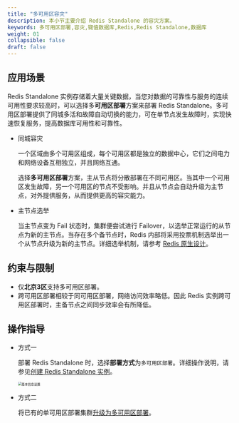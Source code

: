 ```yaml
---
title: "多可用区容灾"
description: 本小节主要介绍 Redis Standalone 的容灾方案。
keywords: 多可用区部署,容灾,键值数据库,Redis,Redis Standalone,数据库
weight: 01
collapsible: false
draft: false
---
```


## 应用场景

Redis Standalone 实例存储着大量关键数据，当您对数据的可靠性与服务的连续可用性要求较高时，可以选择多**可用区部署**方案来部署 Redis Standalone。多可用区部署提供了同城多活和故障自动切换的能力，可在单节点发生故障时，实现快速恢复服务，提高数据库可用性和可靠性。

- 同城容灾
  
  一个区域由多个可用区组成，每个可用区都是独立的数据中心，它们之间电力和网络设备互相独立，并且网络互通。
  
  选择**多可用区部署**方案，主从节点将分散部署在不同可用区。当其中一个可用区发生故障，另一个可用区的节点不受影响。并且从节点会自动升级为主节点，对外提供服务，从而提供更高的容灾能力。

- 主节点选举
  
  当主节点变为 Fail 状态时，集群便尝试进行 Failover，以选举正常运行的从节点为新的主节点。当存在多个备节点时，Redis 内部将采用投票机制选举出一个从节点升级为新的主节点。详细选举机制，请参考 [Redis 原生设计](https://redis.io/topics/cluster-spec)。

## 约束与限制

- 仅**北京3区**支持多可用区部署。
- 跨可用区部署相较于同可用区部署，网络访问效率略低。因此 Redis 实例跨可用区部署时，主备节点之间同步效率会有所降低。

## 操作指导

- 方式一
  
  部署 Redis Standalone 时，选择**部署方式**为`多可用区部署`。详细操作说明，请参见[创建 Redis Standalone 实例](../../quickstart/create_cluster/)。

  <img src="../../_images/step1.png" alt="基本信息设置" style="zoom:50%;" />

- 方式二
  
  将已有的单可用区部署集群[升级为多可用区部署](../../manual/cluster_lifecycle/multi_zones/)。
